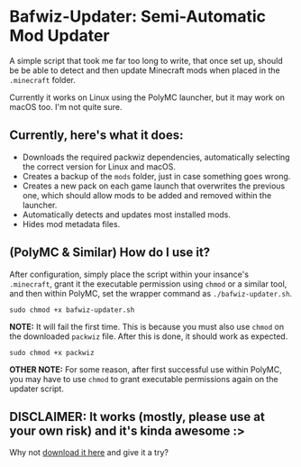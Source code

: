 # Bafwiz-Updater: Semi-Automatic Mod Updater
A simple script that took me far too long to write, that once set up, should be be able to detect and then update Minecraft mods when placed in the `.minecraft` folder.

Currently it works on Linux using the PolyMC launcher, but it may work on macOS too. I'm not quite sure.
## Currently, here's what it does:
* Downloads the required packwiz dependencies, automatically selecting the correct version for Linux and macOS.
* Creates a backup of the `mods` folder, just in case something goes wrong.
* Creates a new pack on each game launch that overwrites the previous one, which should allow mods to be added and removed within the launcher.
* Automatically detects and updates most installed mods.
* Hides mod metadata files.
## (PolyMC & Similar) How do I use it?
After configuration, simply place the script within your insance's `.minecraft`, grant it the executable permission using `chmod` or a similar tool, and then within PolyMC, set the wrapper command as `./bafwiz-updater.sh`.
```
sudo chmod +x bafwiz-updater.sh
```
**NOTE:** It will fail the first time. This is because you must also use `chmod` on the downloaded `packwiz` file. After this is done, it should work as expected.
```
sudo chmod +x packwiz
```
**OTHER NOTE:** For some reason, after first successful use within PolyMC, you may have to use `chmod` to grant executable permissions again on the updater script.

## DISCLAIMER: It works (mostly, please use at your own risk) and it's kinda awesome :>
Why not [download it here](https://raw.githubusercontent.com/Regular-Baf/Bafwiz-Updater/main/bafwiz-updater.sh) and give it a try?
